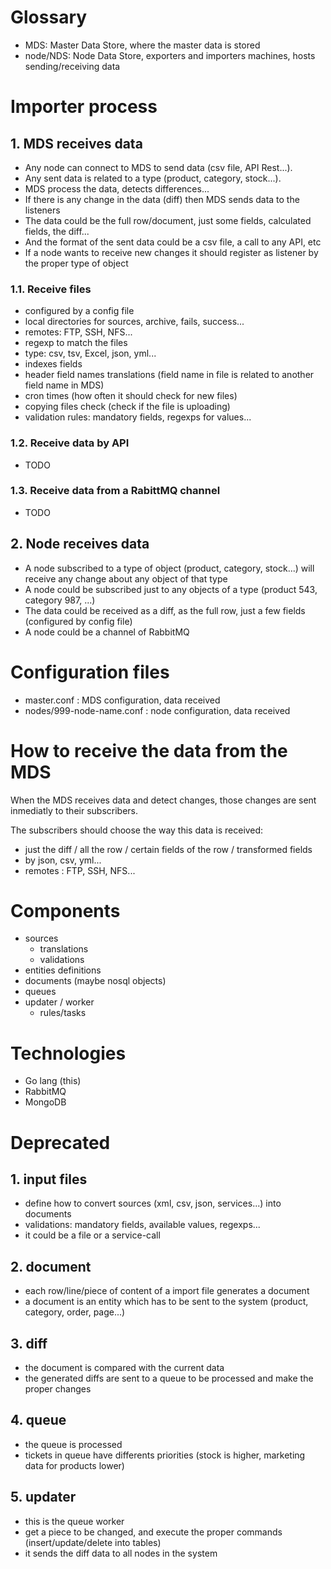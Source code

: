 # Glossary

- MDS: Master Data Store, where the master data is stored
- node/NDS: Node Data Store, exporters and importers machines, hosts sending/receiving data

# Importer process

## 1. MDS receives data

- Any node can connect to MDS to send data (csv file, API Rest...).
- Any sent data is related to a type (product, category, stock...).
- MDS process the data, detects differences...
- If there is any change in the data (diff) then MDS sends data to the listeners
- The data could be the full row/document, just some fields, calculated fields, the diff...
- And the format of the sent data could be a csv file, a call to any API, etc
- If a node wants to receive new changes it should register as listener by the proper type of object

### 1.1. Receive files

- configured by a config file
- local directories for sources, archive, fails, success...
- remotes: FTP, SSH, NFS...
- regexp to match the files
- type: csv, tsv, Excel, json, yml...
- indexes fields
- header field names translations (field name in file is related to another field name in MDS)
- cron times (how often it should check for new files)
- copying files check (check if the file is uploading)
- validation rules: mandatory fields, regexps for values...

### 1.2. Receive data by API

- TODO

### 1.3. Receive data from a RabittMQ channel

- TODO

## 2. Node receives data

- A node subscribed to a type of object (product, category, stock...) will receive any change about any object of that type
- A node could be subscribed just to any objects of a type (product 543, category 987, ...)
- The data could be received as a diff, as the full row, just a few fields (configured by config file)
- A node could be a channel of RabbitMQ

# Configuration files

- master.conf : MDS configuration, data received
- nodes/999-node-name.conf : node configuration, data received


# How to receive the data from the MDS

When the MDS receives data and detect changes, those changes are sent inmediatly to their subscribers.

The subscribers should choose the way this data is received:
- just the diff / all the row / certain fields of the row / transformed fields
- by json, csv, yml...
- remotes : FTP, SSH, NFS...

# Components

- sources
  - translations
  - validations
- entities definitions
- documents (maybe nosql objects)
- queues
- updater / worker
  - rules/tasks
  
# Technologies

- Go lang (this)
- RabbitMQ
- MongoDB

# Deprecated

## 1. input files

- define how to convert sources (xml, csv, json, services...) into documents
- validations: mandatory fields, available values, regexps...
- it could be a file or a service-call

## 2. document

- each row/line/piece of content of a import file generates a document
- a document is an entity which has to be sent to the system (product, category, order, page...)

## 3. diff

- the document is compared with the current data
- the generated diffs are sent to a queue to be processed and make the proper changes

## 4. queue

- the queue is processed
- tickets in queue have differents priorities (stock is higher, marketing data for products lower)

## 5. updater

- this is the queue worker
- get a piece to be changed, and execute the proper commands (insert/update/delete into tables)
- it sends the diff data to all nodes in the system

